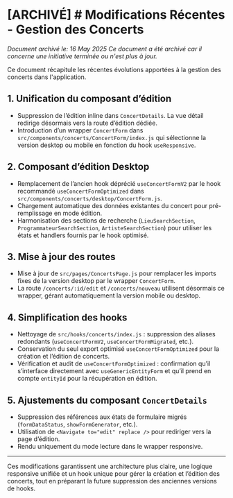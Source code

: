 # [ARCHIVÉ] # Modifications Récentes - Gestion des Concerts

*Document archivé le: 16 May 2025*
*Ce document a été archivé car il concerne une initiative terminée ou n'est plus à jour.*


Ce document récapitule les récentes évolutions apportées à la gestion des concerts dans l'application.

## 1. Unification du composant d’édition
- Suppression de l’édition inline dans `ConcertDetails`. La vue détail redirige désormais vers la route d’édition dédiée.
- Introduction d’un wrapper `ConcertForm` dans `src/components/concerts/ConcertForm/index.js` qui sélectionne la version desktop ou mobile en fonction du hook `useResponsive`.

## 2. Composant d’édition Desktop
- Remplacement de l’ancien hook déprécié `useConcertFormV2` par le hook recommandé `useConcertFormOptimized` dans `src/components/concerts/desktop/ConcertForm.js`.
- Chargement automatique des données existantes du concert pour pré-remplissage en mode édition.
- Harmonisation des sections de recherche (`LieuSearchSection`, `ProgrammateurSearchSection`, `ArtisteSearchSection`) pour utiliser les états et handlers fournis par le hook optimisé.

## 3. Mise à jour des routes
- Mise à jour de `src/pages/ConcertsPage.js` pour remplacer les imports fixes de la version desktop par le wrapper `ConcertForm`.
- La route `/concerts/:id/edit` et `/concerts/nouveau` utilisent désormais ce wrapper, gérant automatiquement la version mobile ou desktop.

## 4. Simplification des hooks
- Nettoyage de `src/hooks/concerts/index.js` : suppression des aliases redondants (`useConcertFormV2`, `useConcertFormMigrated`, etc.).
- Conservation du seul export optimisé `useConcertFormOptimized` pour la création et l’édition de concerts.
- Vérification et audit de `useConcertFormOptimized` : confirmation qu’il s’interface directement avec `useGenericEntityForm` et qu’il prend en compte `entityId` pour la récupération en édition.

## 5. Ajustements du composant `ConcertDetails`
- Suppression des références aux états de formulaire migrés (`formDataStatus`, `showFormGenerator`, etc.).
- Utilisation de `<Navigate to="edit" replace />` pour rediriger vers la page d’édition.
- Rendu uniquement du mode lecture dans le wrapper responsive.

---

Ces modifications garantissent une architecture plus claire, une logique responsive unifiée et un hook unique pour gérer la création et l’édition des concerts, tout en préparant la future suppression des anciennes versions de hooks.
